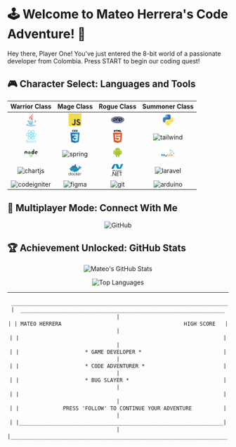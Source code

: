 # 🕹️ Welcome to Mateo Herrera's Code Adventure! 👾

Hey there, Player One! You've just entered the 8-bit world of a passionate developer from Colombia. Press START to begin our coding quest!

## 🎮 Character Select: Languages and Tools

<div align="center">

| Warrior Class | Mage Class | Rogue Class | Summoner Class |
|:-------------:|:----------:|:-----------:|:--------------:|
| <img src="https://raw.githubusercontent.com/devicons/devicon/master/icons/java/java-original.svg" alt="java" width="30" height="30"/> | <img src="https://raw.githubusercontent.com/devicons/devicon/master/icons/javascript/javascript-original.svg" alt="javascript" width="30" height="30"/> | <img src="https://raw.githubusercontent.com/devicons/devicon/master/icons/php/php-original.svg" alt="php" width="30" height="30"/> | <img src="https://raw.githubusercontent.com/devicons/devicon/master/icons/python/python-original.svg" alt="python" width="30" height="30"/> |
| <img src="https://raw.githubusercontent.com/devicons/devicon/master/icons/react/react-original-wordmark.svg" alt="react" width="30" height="30"/> | <img src="https://raw.githubusercontent.com/devicons/devicon/master/icons/css3/css3-original-wordmark.svg" alt="css3" width="30" height="30"/> | <img src="https://raw.githubusercontent.com/devicons/devicon/master/icons/html5/html5-original-wordmark.svg" alt="html5" width="30" height="30"/> | <img src="https://www.vectorlogo.zone/logos/tailwindcss/tailwindcss-icon.svg" alt="tailwind" width="30" height="30"/> |
| <img src="https://raw.githubusercontent.com/devicons/devicon/master/icons/nodejs/nodejs-original-wordmark.svg" alt="nodejs" width="30" height="30"/> | <img src="https://www.vectorlogo.zone/logos/springio/springio-icon.svg" alt="spring" width="30" height="30"/> | <img src="https://raw.githubusercontent.com/devicons/devicon/master/icons/android/android-original-wordmark.svg" alt="android" width="30" height="30"/> | <img src="https://raw.githubusercontent.com/devicons/devicon/master/icons/mysql/mysql-original-wordmark.svg" alt="mysql" width="30" height="30"/> |
| <img src="https://www.chartjs.org/media/logo-title.svg" alt="chartjs" width="30" height="30"/> | <img src="https://raw.githubusercontent.com/devicons/devicon/master/icons/docker/docker-original-wordmark.svg" alt="docker" width="30" height="30"/> | <img src="https://raw.githubusercontent.com/devicons/devicon/master/icons/dot-net/dot-net-original-wordmark.svg" alt="dotnet" width="30" height="30"/> | <img src="https://raw.githubusercontent.com/laravel/art/master/laravel-logo.png" alt="laravel" width="30" height="30"/> |
| <img src="https://cdn.worldvectorlogo.com/logos/codeigniter.svg" alt="codeigniter" width="30" height="30"/> | <img src="https://www.vectorlogo.zone/logos/figma/figma-icon.svg" alt="figma" width="30" height="30"/> | <img src="https://www.vectorlogo.zone/logos/git-scm/git-scm-icon.svg" alt="git" width="30" height="30"/> | <img src="https://cdn.worldvectorlogo.com/logos/arduino-1.svg" alt="arduino" width="30" height="30"/> |

</div>

## 📡 Multiplayer Mode: Connect With Me

<div align="center">

![GitHub](https://github-readme-stats.vercel.app/api/top-langs?username=Mhaccgg&show_icons=true&locale=en&layout=compact&theme=dark)
<!-- Add other social media links when available -->

</div>

## 🏆 Achievement Unlocked: GitHub Stats

<div align="center">

![Mateo's GitHub Stats](https://github-readme-stats.vercel.app/api?username=Mhaccgg&show_icons=true&theme=dark)

![Top Languages](https://github-readme-stats.vercel.app/api/top-langs?username=Mhaccgg&show_icons=true&locale=en&layout=compact&theme=dark)

</div>

---

<div align="center">

```ascii
 _____________________________________________________________________
|  _________________________________________________________________  |
| | MATEO HERRERA                                       HIGH SCORE   | |
| |                                                                 | |
| |                     * GAME DEVELOPER *                          | |
| |                     * CODE ADVENTURER *                         | |
| |                     * BUG SLAYER *                              | |
| |                                                                 | |
| |              PRESS 'FOLLOW' TO CONTINUE YOUR ADVENTURE          | |
| |_________________________________________________________________| |
|_____________________________________________________________________|
```

</div>
